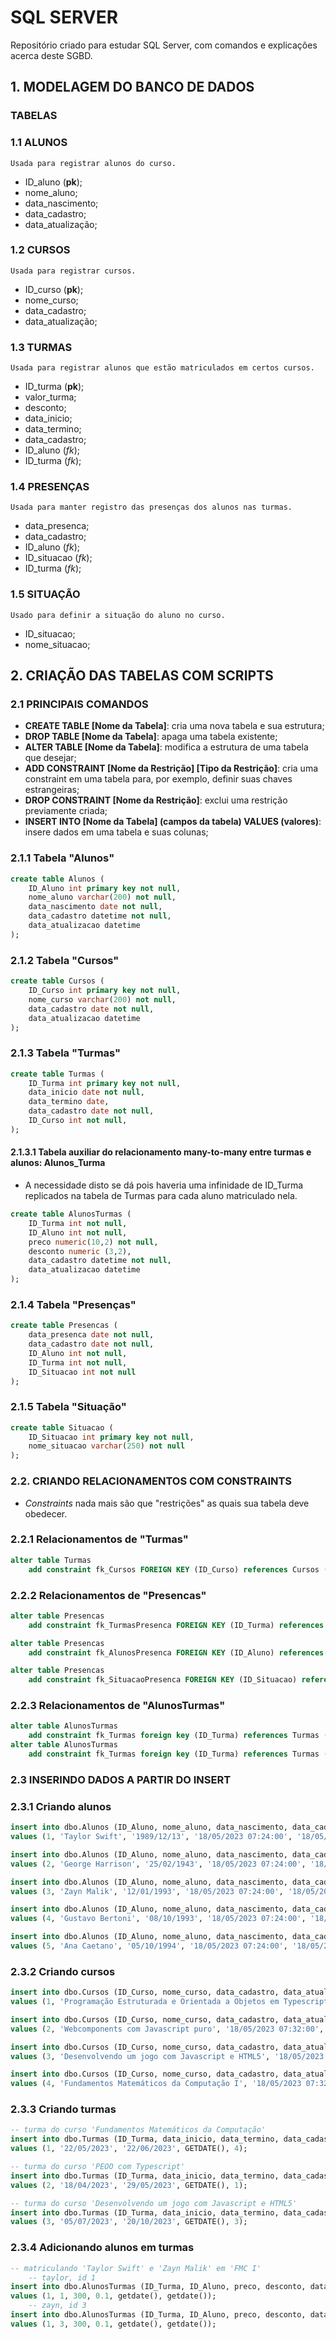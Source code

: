 # SQL SERVER
Repositório criado para estudar SQL Server, com comandos e explicações acerca deste SGBD.
## 1. MODELAGEM DO BANCO DE DADOS
### TABELAS
### 1.1 ALUNOS
    Usada para registrar alunos do curso.
- ID_aluno (**pk**);
- nome_aluno;
- data_nascimento;
- data_cadastro;
- data_atualização;

### 1.2 CURSOS
    Usada para registrar cursos.
- ID_curso (**pk**);
- nome_curso;
- data_cadastro;
- data_atualização;

### 1.3 TURMAS
    Usada para registrar alunos que estão matriculados em certos cursos.
- ID_turma (**pk**);
- valor_turma;
- desconto;
- data_inicio;
- data_termino;
- data_cadastro;
- ID_aluno (*fk*);
- ID_turma (*fk*);

### 1.4 PRESENÇAS
    Usada para manter registro das presenças dos alunos nas turmas.
- data_presenca;
- data_cadastro;
- ID_aluno (*fk*);
- ID_situacao (*fk*);
- ID_turma (*fk*);

### 1.5 SITUAÇÃO
    Usado para definir a situação do aluno no curso.
- ID_situacao;
- nome_situacao;
## 2. CRIAÇÃO DAS TABELAS COM SCRIPTS

### 2.1 PRINCIPAIS COMANDOS
- **CREATE TABLE [Nome da Tabela]**: cria uma nova tabela e sua estrutura;
- **DROP TABLE [Nome da Tabela]**: apaga uma tabela existente;
- **ALTER TABLE [Nome da Tabela]**: modifica a estrutura de uma tabela que desejar;
- **ADD CONSTRAINT [Nome da Restrição] [Tipo da Restrição]**: cria uma constraint em uma tabela para, por exemplo, definir suas chaves estrangeiras;
- **DROP CONSTRAINT [Nome da Restrição]**: exclui uma restrição previamente criada;
- **INSERT INTO [Nome da Tabela] (campos da tabela) VALUES (valores)**: insere dados em uma tabela e suas colunas;

### 2.1.1 Tabela "Alunos"

```sql
create table Alunos (
    ID_Aluno int primary key not null,
    nome_aluno varchar(200) not null,
    data_nascimento date not null,
    data_cadastro datetime not null,
    data_atualizacao datetime
);
```
### 2.1.2 Tabela "Cursos"
```sql
create table Cursos (
    ID_Curso int primary key not null,
    nome_curso varchar(200) not null,
    data_cadastro date not null,
    data_atualizacao datetime
);
```

### 2.1.3 Tabela "Turmas"
```sql
create table Turmas (
    ID_Turma int primary key not null,
    data_inicio date not null,
    data_termino date,
    data_cadastro date not null,
    ID_Curso int not null,
);
```
#### 2.1.3.1 Tabela auxiliar do relacionamento many-to-many entre turmas e alunos: Alunos_Turma
* A necessidade disto se dá pois haveria uma infinidade de ID_Turma replicados na tabela de Turmas para cada aluno matriculado nela.
```sql
create table AlunosTurmas (
	ID_Turma int not null,
	ID_Aluno int not null,
	preco numeric(10,2) not null,
	desconto numeric (3,2),
	data_cadastro datetime not null,
	data_atualizacao datetime
);
```

### 2.1.4 Tabela "Presenças"
```sql
create table Presencas (
	data_presenca date not null,
	data_cadastro date not null,
	ID_Aluno int not null,
	ID_Turma int not null,
	ID_Situacao int not null
);
```
### 2.1.5 Tabela "Situação"
```sql
create table Situacao (
    ID_Situacao int primary key not null,
    nome_situacao varchar(250) not null
);
```

### 2.2. CRIANDO RELACIONAMENTOS COM CONSTRAINTS
* *Constraints* nada mais são que "restrições" as quais sua tabela deve obedecer.

### 2.2.1 Relacionamentos de "Turmas"
```sql
alter table Turmas
    add constraint fk_Cursos FOREIGN KEY (ID_Curso) references Cursos (ID_Curso);
```

### 2.2.2 Relacionamentos de "Presencas"
```sql
alter table Presencas 
	add constraint fk_TurmasPresenca FOREIGN KEY (ID_Turma) references Turmas(ID_Turma);

alter table Presencas 
	add constraint fk_AlunosPresenca FOREIGN KEY (ID_Aluno) references Alunos(ID_Aluno);

alter table Presencas 
	add constraint fk_SituacaoPresenca FOREIGN KEY (ID_Situacao) references Situacao (ID_Situacao);
```
### 2.2.3 Relacionamentos de "AlunosTurmas"
```sql
alter table AlunosTurmas 
    add constraint fk_Turmas foreign key (ID_Turma) references Turmas (ID_Turma);
alter table AlunosTurmas 
    add constraint fk_Turmas foreign key (ID_Turma) references Turmas (ID_Turma);
```

### 2.3 INSERINDO DADOS A PARTIR DO INSERT
### 2.3.1 Criando alunos
```sql
insert into dbo.Alunos (ID_Aluno, nome_aluno, data_nascimento, data_cadastro, data_atualizacao) 
values (1, 'Taylor Swift', '1989/12/13', '18/05/2023 07:24:00', '18/05/2023 07:24:00');

insert into dbo.Alunos (ID_Aluno, nome_aluno, data_nascimento, data_cadastro, data_atualizacao)
values (2, 'George Harrison', '25/02/1943', '18/05/2023 07:24:00', '18/05/2023 07:24:00')

insert into dbo.Alunos (ID_Aluno, nome_aluno, data_nascimento, data_cadastro, data_atualizacao)
values (3, 'Zayn Malik', '12/01/1993', '18/05/2023 07:24:00', '18/05/2023 07:24:00')

insert into dbo.Alunos (ID_Aluno, nome_aluno, data_nascimento, data_cadastro, data_atualizacao)
values (4, 'Gustavo Bertoni', '08/10/1993', '18/05/2023 07:24:00', '18/05/2023 07:24:00')

insert into dbo.Alunos (ID_Aluno, nome_aluno, data_nascimento, data_cadastro, data_atualizacao)
values (5, 'Ana Caetano', '05/10/1994', '18/05/2023 07:24:00', '18/05/2023 07:24:00')
```

### 2.3.2 Criando cursos
```sql
insert into dbo.Cursos (ID_Curso, nome_curso, data_cadastro, data_atualizacao)
values (1, 'Programação Estruturada e Orientada a Objetos em Typescript', '18/05/2023 07:32:00', '18/05/2023 07:32:00')

insert into dbo.Cursos (ID_Curso, nome_curso, data_cadastro, data_atualizacao)
values (2, 'Webcomponents com Javascript puro', '18/05/2023 07:32:00', '18/05/2023 07:32:00')

insert into dbo.Cursos (ID_Curso, nome_curso, data_cadastro, data_atualizacao)
values (3, 'Desenvolvendo um jogo com Javascript e HTML5', '18/05/2023 07:32:00', '18/05/2023 07:32:00')

insert into dbo.Cursos (ID_Curso, nome_curso, data_cadastro, data_atualizacao)
values (4, 'Fundamentos Matemáticos da Computação I', '18/05/2023 07:32:00', '18/05/2023 07:32:00')
```

### 2.3.3 Criando turmas
```sql
-- turma do curso 'Fundamentos Matemáticos da Computação'
insert into dbo.Turmas (ID_Turma, data_inicio, data_termino, data_cadastro, ID_Curso) 
values (1, '22/05/2023', '22/06/2023', GETDATE(), 4);

-- turma do curso 'PEOO com Typescript'
insert into dbo.Turmas (ID_Turma, data_inicio, data_termino, data_cadastro, ID_Curso) 
values (2, '18/04/2023', '29/05/2023', GETDATE(), 1); 

-- turma do curso 'Desenvolvendo um jogo com Javascript e HTML5'
insert into dbo.Turmas (ID_Turma, data_inicio, data_termino, data_cadastro, ID_Curso) 
values (3, '05/07/2023', '20/10/2023', GETDATE(), 3);
```
### 2.3.4 Adicionando alunos em turmas
```sql
-- matriculando 'Taylor Swift' e 'Zayn Malik' em 'FMC I'
    -- taylor, id 1
insert into dbo.AlunosTurmas (ID_Turma, ID_Aluno, preco, desconto, data_cadastro, data_atualizacao) 
values (1, 1, 300, 0.1, getdate(), getdate());
    -- zayn, id 3
insert into dbo.AlunosTurmas (ID_Turma, ID_Aluno, preco, desconto, data_cadastro, data_atualizacao) 
values (1, 3, 300, 0.1, getdate(), getdate());
```
